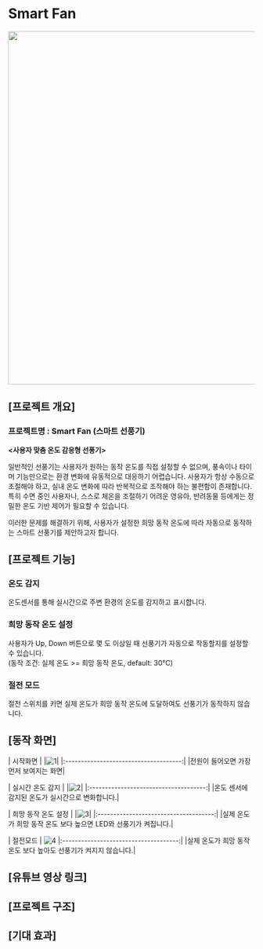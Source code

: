 # Smart Fan
<img src="https://github.com/user-attachments/assets/d59d44d8-bc2c-4038-80a0-ccd6c28630e3"  width="720px">

## [프로젝트 개요]

### 프로젝트명 : Smart Fan (스마트 선풍기)

**<사용자 맞춤 온도 감응형 선풍기>**

일반적인 선풍기는 사용자가 원하는 동작 온도를 직접 설정할 수 없으며, 풍속이나 타이머 기능만으로는 환경 변화에 유동적으로 대응하기 어렵습니다. 사용자가 항상 수동으로 조절해야 하고, 실내 온도 변화에 따라 반복적으로 조작해야 하는 불편함이 존재합니다. 특히 수면 중인 사용자나, 스스로 체온을 조절하기 어려운 영유아, 반려동물 등에게는 정밀한 온도 기반 제어가 필요할 수 있습니다.

이러한 문제를 해결하기 위해, 사용자가 설정한 희망 동작 온도에 따라 자동으로 동작하는 스마트 선풍기를 제안하고자 합니다.<br>

## [프로젝트 기능]

### 온도 감지
온도센서를 통해 실시간으로 주변 환경의 온도를 감지하고 표시합니다.

### 희망 동작 온도 설정
사용자가 Up, Down 버튼으로 몇 도 이상일 때 선풍기가 자동으로 작동할지를 설정할 수 있습니다.<br>
(동작 조건: 실제 온도 >= 희망 동작 온도, default: 30°C)

### 절전 모드
절전 스위치를 키면 실제 온도가 희망 동작 온도에 도달하여도 선풍기가 동작하지 않습니다.

## [동작 화면]

|                시작화면                |
|![1](https://github.com/user-attachments/assets/c2b5809a-cfd6-4323-8577-3a01d4aa5f21)|
|:-------------------------------------:|
|전원이 들어오면 가장 먼저 보여지는 화면|

|            실시간 온도 감지            |
|![2](https://github.com/user-attachments/assets/9e9fa638-337e-44f6-a810-c437ae49aec3)|
|:-------------------------------------:|
|온도 센서에 감지된 온도가 실시간으로 변화합니다.|

|           희망 동작 온도 설정           |
|![3](https://github.com/user-attachments/assets/8ea21a61-ddbb-4df5-b9e3-d956cf695ce3)|
|:-------------------------------------:|
|실제 온도가 희망 동작 온도 보다 높으면 LED와 선풍기가 켜집니다.|

|                절전모드                |
![4](https://github.com/user-attachments/assets/4656ca40-d714-4f56-98d8-991ceaa29e01)
|:-------------------------------------:|
|실제 온도가 희망 동작 온도 보다 높아도 선풍기가 켜지지 않습니다.|

## [유튜브 영상 링크]

## [프로젝트 구조]

## [기대 효과]
